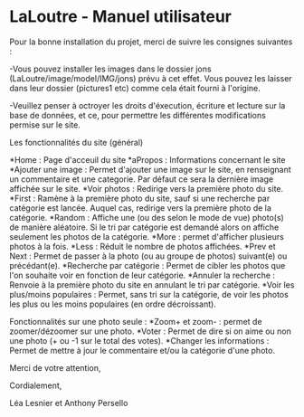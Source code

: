 # LaLoutre - Manuel utilisateur

Pour la bonne installation du projet, merci de suivre les consignes suivantes :

-Vous pouvez installer les images dans le dossier jons (LaLoutre/image/model/IMG/jons) prévu à cet effet. Vous pouvez les laisser dans leur dossier (pictures1 etc) comme cela était fourni à l'origine.

-Veuillez penser à octroyer les droits d'éxecution, écriture et lecture sur la base de données, et ce, pour permettre les différentes modifications permise sur le site.

Les fonctionnalités du site (général)

*Home : Page d'acceuil du site
*aPropos : Informations concernant le site
*Ajouter une image : Permet d'ajouter une image sur le site, en renseignant un commentaire et une categorie. Par défaut ce sera la dernière image affichée sur le site.
*Voir photos : Redirige vers la première photo du site.
*First : Ramène à la première photo du site, sauf si une recherche par catégorie est lancée. Auquel cas, redirige vers la première photo de la catégorie.
*Random : Affiche une (ou des selon le mode de vue) photo(s) de manière aléatoire. Si le tri par catégorie est demandé alors on affiche seulement les photos de la catégorie.
*More : permet d'afficher plusieurs photos à la fois.
*Less : Réduit le nombre de photos affichées.
*Prev et Next : Permet de passer à la photo (ou au groupe de photos) suivant(e) ou précédant(e).
*Recherche par catégorie : Permet de cibler les photos que l'on souhaite voir en fonction de leur catégorie.
*Annuler la recherche : Renvoie à la première photo du site en annulant le tri par catégorie.
*Voir les plus/moins populaires : Permet, sans tri sur la catégorie, de voir les photos les plus ou les moins populaires (en ordre décroissant).

Fonctionnalités sur une photo seule :
*Zoom+ et zoom- : permet de zoomer/dézoomer sur une photo.
*Voter : Permet de dire si on aime ou non une photo (+ ou -1 sur le total des votes).
*Changer les informations : Permet de mettre à jour le commentaire et/ou la catégorie d'une photo.


Merci de votre attention,

Cordialement,

Léa Lesnier et Anthony Persello
